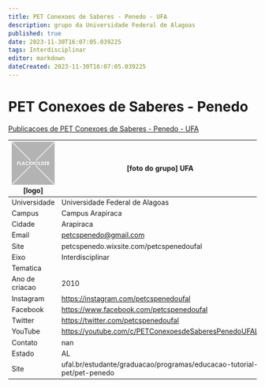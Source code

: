 ```yaml
---
title: PET Conexoes de Saberes - Penedo - UFA
description: grupo da Universidade Federal de Alagoas
published: true
date: 2023-11-30T16:07:05.039225
tags: Interdisciplinar
editor: markdown
dateCreated: 2023-11-30T16:07:05.039225
---
```


# PET Conexoes de Saberes - Penedo

[Publicacoes de PET Conexoes de Saberes - Penedo - UFA](/atividade/10PETConexoesdeSaberesPenedoUFA/feed.md)

| ![placeholder.png](/placeholder.png) [logo] | [foto do grupo] UFA         |
| ------------------------------------------- | ------------------------------------------------- |
| Universidade                                | Universidade Federal de Alagoas      |
| Campus                                      | Campus Arapiraca            |
| Cidade                                      | Arapiraca             |
| Email                                       | petcspenedo@gmail.com             |
| Site                                        | petcspenedo.wixsite.com/petcspenedoufal              |
| Eixo                                        | Interdisciplinar              |
| Tematica                                    |           |
| Ano de criacao                              | 2010        |
| Instagram                                   | https://instagram.com/petcspenedoufal         |
| Facebook                                    | https://www.facebook.com/petcspenedoufal          |
| Twitter                                     | https://twitter.com/petcspenedoufal           |
| YouTube                                     | https://youtube.com/c/PETConexoesdeSaberesPenedoUFAL           |
| Contato                                     | nan         |
| Estado                                      |  AL            |
| Site                                        | ufal.br/estudante/graduacao/programas/educacao-tutorial-pet/pet-penedo |
